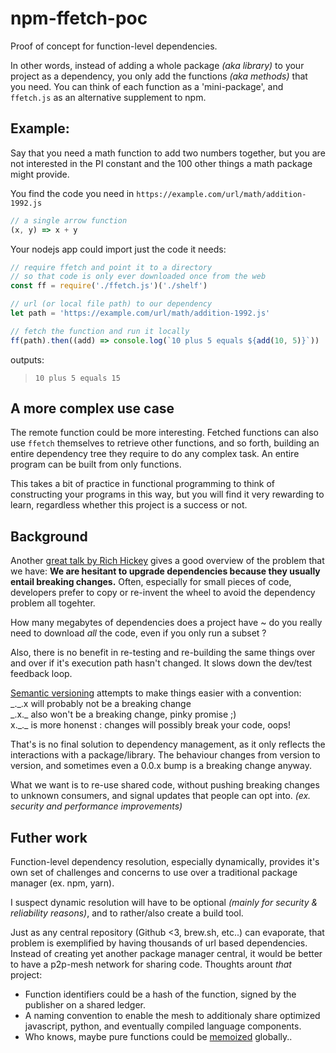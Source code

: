 # npm-ffetch-poc

Proof of concept for function-level dependencies.

In other words, instead of adding a whole package _(aka library)_ to your project as a dependency, you only add the functions _(aka methods)_ that you need. You can think of each function as a 'mini-package', and `ffetch.js` as an alternative supplement to npm.

## Example:

Say that you need a math function to add two numbers together, but you are not interested in the PI constant and the 100 other things a math package might provide.

You find the code you need in `https://example.com/url/math/addition-1992.js`

```javascript
// a single arrow function
(x, y) => x + y
```

Your nodejs app could import just the code it needs:

```javascript
// require ffetch and point it to a directory
// so that code is only ever downloaded once from the web
const ff = require('./ffetch.js')('./shelf') 

// url (or local file path) to our dependency
let path = 'https://example.com/url/math/addition-1992.js'

// fetch the function and run it locally
ff(path).then((add) => console.log(`10 plus 5 equals ${add(10, 5)}`))
```

outputs: 
> `10 plus 5 equals 15`

## A more complex use case

The remote function could be more interesting. Fetched functions can also use `ffetch` themselves to retrieve other functions, and so forth, building an entire dependency tree they require to do any complex task. An entire program can be built from only functions.

This takes a bit of practice in functional programming to think of constructing your programs in this way, but you will find it very rewarding to learn, regardless whether this project is a success or not.

## Background

Another [great talk by Rich Hickey](https://www.youtube.com/watch?v=oyLBGkS5ICk) gives a good overview of the problem that we have: **We are hesitant to upgrade dependencies because they usually entail breaking changes.** Often, especially for small pieces of code, developers prefer to copy or re-invent the wheel to avoid the dependency problem all togehter.

How many megabytes of dependencies does a project have ~ do you really need to download *all* the code, even if you only run a subset ?

Also, there is no benefit in re-testing and re-building the same things over and over if it's execution path hasn't changed. It slows down the dev/test feedback loop.

[Semantic versioning](https://semver.org/spec/v1.0.0-beta.html) attempts to make things easier with a convention:
<br/> \_.\_.x will probably not be a breaking change
<br/> \_.x.\_ also won't be a breaking change, pinky promise ;)
<br/> x.\_.\_ is more honenst : changes will possibly break your code, oops!

That's is no final solution to dependency management, as it only reflects the interactions with a package/library. The behaviour changes from version to version, and sometimes even a 0.0.x bump is a breaking change anyway.

What we want is to re-use shared code, without pushing breaking changes to unknown consumers, and signal updates that people can opt into. *(ex. security and performance improvements)*

## Futher work

Function-level dependency resolution, especially dynamically, provides it's own set of challenges and concerns to use over a traditional package manager (ex. npm, yarn).

I suspect dynamic resolution will have to be optional *(mainly for security & reliability reasons)*, and to rather/also create a build tool.

Just as any central repository (Github <3, brew.sh, etc..) can evaporate, that problem is exemplified by having thousands of url based dependencies. Instead of creating yet another package manager central, it would be better to have a p2p-mesh network for sharing code. Thoughts arount *that* project:
- Function identifiers could be a hash of the function, signed by the publisher on a shared ledger.
- A naming convention to enable the mesh to additionaly share optimized javascript, python, and eventually compiled language components.
- Who knows, maybe pure functions could be [memoized](https://en.wikipedia.org/wiki/Memoization) globally..

<!--
## Detail

### ffetch

Takes single function, that returns source code for a given path or url, and returns a Promise(function)

### ffetch(argument) ~ Directory name, or cache-barrel function

If the first argument isn't a directory name, it expects a dependency-resolver-function:

A function that searches an in-memory cache for a function, otherwise it checks the disk _(eg `./shelf`)_ to find the code, and otherwise fetches the data from the web. The disk and memory caches are subsequently updated to cache values as they are retrieved from lower levels.

Each function saved on disk is saved in it's own file, similar to the remote dependency drawn from the web. If multiple remote functions were saved in the same file(s) instead, they would cause many changes in those files over the life of a project (git history), and make remote dependency resolution for those functions substantially more difficult to track and manage effectively.
--> 